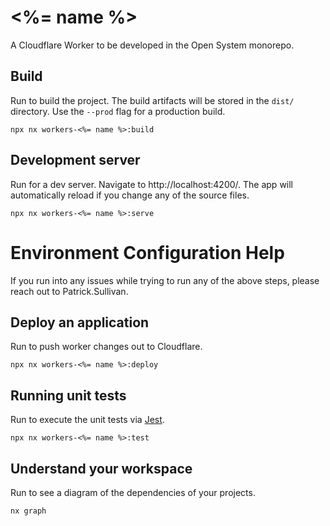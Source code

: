 # <%= name %>

A Cloudflare Worker to be developed in the Open System monorepo.

## Build

Run to build the project. The build artifacts will be stored in the `dist/` directory. Use the `--prod` flag for a production build.

```
npx nx workers-<%= name %>:build
```

## Development server

Run for a dev server. Navigate to http://localhost:4200/. The app will automatically reload if you change any of the source files.

```
npx nx workers-<%= name %>:serve
```

# Environment Configuration Help

If you run into any issues while trying to run any of the above steps, please reach out to Patrick.Sullivan.

## Deploy an application

Run to push worker changes out to Cloudflare.

```
npx nx workers-<%= name %>:deploy
```

## Running unit tests

Run to execute the unit tests via [Jest](https://jestjs.io).

```
npx nx workers-<%= name %>:test
```

## Understand your workspace

Run to see a diagram of the dependencies of your projects.

```
nx graph
```
